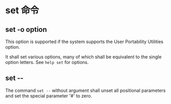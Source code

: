 # set 命令

## set -o option

This option is supported if the system supports the User Portability Utilities option.

It shall set various options, many of which shall be equivalent to the single option letters. See `help set` for options.

## set --

The command `set --` without argument shall unset all positional parameters and set the special parameter '#' to zero.
